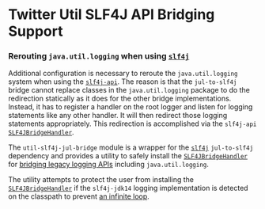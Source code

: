 # Twitter Util SLF4J API Bridging Support

### Rerouting `java.util.logging` when using [`slf4j`](https://www.slf4j.org/)

Additional configuration is necessary to reroute the `java.util.logging` system when using the 
[`slf4j-api`](https://www.slf4j.org/). The reason is that the `jul-to-slf4j` bridge cannot replace 
classes in the `java.util.logging` package to do the redirection statically as it does for the other 
bridge implementations. Instead, it has to register a handler on the root logger and listen for 
logging statements like any other handler. It will then redirect those logging statements 
appropriately. This redirection is accomplished via the `slf4j-api` 
[`SLF4JBridgeHandler`](https://www.slf4j.org/api/org/slf4j/bridge/SLF4JBridgeHandler.html).

The `util-slf4j-jul-bridge` module is a wrapper for the [`slf4j`](https://www.slf4j.org/) 
`jul-to-slf4j` dependency and provides a utility to safely install the 
[`SLF4JBridgeHandler`](https://www.slf4j.org/apidocs/org/slf4j/bridge/SLF4JBridgeHandler.html) 
for [bridging legacy logging APIs](https://www.slf4j.org/legacy.html) including `java.util.logging`.

The utility attempts to protect the user from installing the [`SLF4JBridgeHandler`](https://www.slf4j.org/apidocs/org/slf4j/bridge/SLF4JBridgeHandler.html) 
if the `slf4j-jdk14` logging implementation is detected on the classpath to prevent 
[an infinite loop](httsp://www.slf4j.org/legacy.html#julRecursion).
